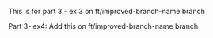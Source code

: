 This is for part 3 - ex 3 on ft/improved-branch-name branch

Part 3- ex4: Add this on ft/improved-branch-name branch